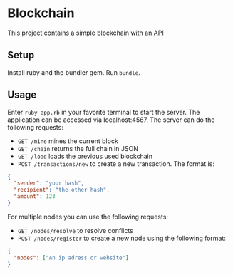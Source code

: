 # Blockchain
This project contains a simple blockchain with an API

## Setup
Install ruby and the bundler gem. Run `bundle`.

## Usage
Enter `ruby app.rb` in your favorite terminal to start the server.
The application can be accessed via localhost:4567.
The server can do the following requests:
* `GET /mine` mines the current block
* `GET /chain` returns the full chain in JSON
* `GET /load` loads the previous used blockchain
* `POST /transactions/new` to create a new transaction. The format is:
```json
{
  "sender": "your hash",
  "recipient": "the other hash",
  "amount": 123
}
```

For multiple nodes you can use the following requests:
* `GET /nodes/resolve` to resolve conflicts
* `POST /nodes/register` to create a new node using the following format:
```json
{
  "nodes": ["An ip adress or website"]
}
```
